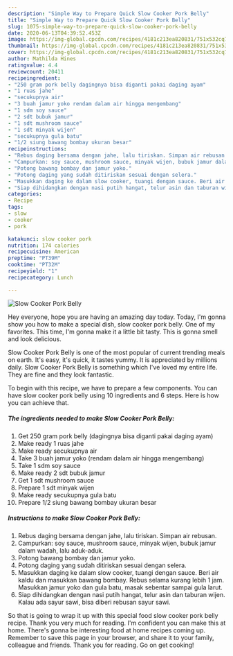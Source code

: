 ```yaml
---
description: "Simple Way to Prepare Quick Slow Cooker Pork Belly"
title: "Simple Way to Prepare Quick Slow Cooker Pork Belly"
slug: 1075-simple-way-to-prepare-quick-slow-cooker-pork-belly
date: 2020-06-13T04:39:52.453Z
image: https://img-global.cpcdn.com/recipes/4181c213ea820831/751x532cq70/slow-cooker-pork-belly-foto-resep-utama.jpg
thumbnail: https://img-global.cpcdn.com/recipes/4181c213ea820831/751x532cq70/slow-cooker-pork-belly-foto-resep-utama.jpg
cover: https://img-global.cpcdn.com/recipes/4181c213ea820831/751x532cq70/slow-cooker-pork-belly-foto-resep-utama.jpg
author: Mathilda Hines
ratingvalue: 4.4
reviewcount: 20411
recipeingredient:
- "250 gram pork belly dagingnya bisa diganti pakai daging ayam"
- "1 ruas jahe"
- "secukupnya air"
- "3 buah jamur yoko rendam dalam air hingga mengembang"
- "1 sdm soy sauce"
- "2 sdt bubuk jamur"
- "1 sdt mushroom sauce"
- "1 sdt minyak wijen"
- "secukupnya gula batu"
- "1/2 siung bawang bombay ukuran besar"
recipeinstructions:
- "Rebus daging bersama dengan jahe, lalu tiriskan. Simpan air rebusan."
- "Campurkan: soy sauce, mushroom sauce, minyak wijen, bubuk jamur dalam wadah, lalu aduk-aduk."
- "Potong bawang bombay dan jamur yoko."
- "Potong daging yang sudah ditiriskan sesuai dengan selera."
- "Masukkan daging ke dalam slow cooker, tuangi dengan sauce. Beri air kaldu dan masukkan bawang bombay. Rebus selama kurang lebih 1 jam. Masukkan jamur yoko dan gula batu, masak sebentar sampai gula larut."
- "Siap dihidangkan dengan nasi putih hangat, telur asin dan taburan wijen. Kalau ada sayur sawi, bisa diberi rebusan sayur sawi."
categories:
- Recipe
tags:
- slow
- cooker
- pork

katakunci: slow cooker pork 
nutrition: 174 calories
recipecuisine: American
preptime: "PT39M"
cooktime: "PT32M"
recipeyield: "1"
recipecategory: Lunch

---
```



![Slow Cooker Pork Belly](https://img-global.cpcdn.com/recipes/4181c213ea820831/751x532cq70/slow-cooker-pork-belly-foto-resep-utama.jpg)

Hey everyone, hope you are having an amazing day today. Today, I'm gonna show you how to make a special dish, slow cooker pork belly. One of my favorites. This time, I'm gonna make it a little bit tasty. This is gonna smell and look delicious.

Slow Cooker Pork Belly is one of the most popular of current trending meals on earth. It's easy, it's quick, it tastes yummy. It is appreciated by millions daily. Slow Cooker Pork Belly is something which I've loved my entire life. They are fine and they look fantastic.




To begin with this recipe, we have to prepare a few components. You can have slow cooker pork belly using 10 ingredients and 6 steps. Here is how you can achieve that.

<!--inarticleads1-->

##### The ingredients needed to make Slow Cooker Pork Belly:

1. Get 250 gram pork belly (dagingnya bisa diganti pakai daging ayam)
1. Make ready 1 ruas jahe
1. Make ready secukupnya air
1. Take 3 buah jamur yoko (rendam dalam air hingga mengembang)
1. Take 1 sdm soy sauce
1. Make ready 2 sdt bubuk jamur
1. Get 1 sdt mushroom sauce
1. Prepare 1 sdt minyak wijen
1. Make ready secukupnya gula batu
1. Prepare 1/2 siung bawang bombay ukuran besar




<!--inarticleads2-->

##### Instructions to make Slow Cooker Pork Belly:

1. Rebus daging bersama dengan jahe, lalu tiriskan. Simpan air rebusan.
1. Campurkan: soy sauce, mushroom sauce, minyak wijen, bubuk jamur dalam wadah, lalu aduk-aduk.
1. Potong bawang bombay dan jamur yoko.
1. Potong daging yang sudah ditiriskan sesuai dengan selera.
1. Masukkan daging ke dalam slow cooker, tuangi dengan sauce. Beri air kaldu dan masukkan bawang bombay. Rebus selama kurang lebih 1 jam. Masukkan jamur yoko dan gula batu, masak sebentar sampai gula larut.
1. Siap dihidangkan dengan nasi putih hangat, telur asin dan taburan wijen. Kalau ada sayur sawi, bisa diberi rebusan sayur sawi.




So that is going to wrap it up with this special food slow cooker pork belly recipe. Thank you very much for reading. I'm confident you can make this at home. There's gonna be interesting food at home recipes coming up. Remember to save this page in your browser, and share it to your family, colleague and friends. Thank you for reading. Go on get cooking!
